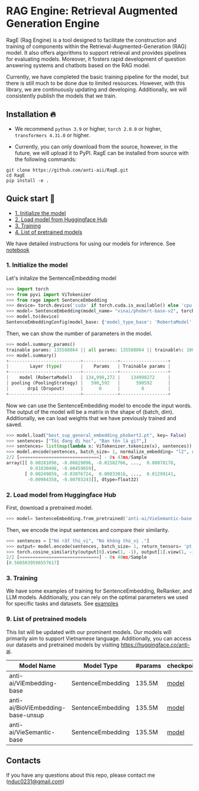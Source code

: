 # RAG Engine: Retrieval Augmented Generation Engine
RagE (Rag Engine) is a tool designed to facilitate the construction and training of components within the Retrieval-Augmented-Generation (RAG) model. It also offers algorithms to support retrieval and provides pipelines for evaluating models. Moreover, it fosters rapid development of question answering systems and chatbots based on the RAG model.

Currently, we have completed the basic training pipeline for the model, but there is still much to be done due to limited resources. However, with this library, we are continuously updating and developing. Additionally, we will consistently publish the models that we train.
## Installation 🔥
- We recommend `python 3.9` or higher, `torch 2.0.0` or higher, `transformers 4.31.0` or higher.

- Currently, you can only download from the source, however, in the future, we will upload it to PyPI. RagE can be installed from source with the following commands: 
```
git clone https://github.com/anti-aii/RagE.git
cd RagE
pip install -e .
```
## Quick start 🥮
- [1. Initialize the model](#initialize_model)
- [2. Load model from Huggingface Hub](#download_hf)
- [3. Training](#training)
- [4. List of pretrained models](#list_pretrained)

We have detailed instructions for using our models for inference. See [notebook](notebook)
### 1. Initialize the model
<a name= 'initialize_model'></a>
Let's initalize the SentenceEmbedding model  

```python
>>> import torch 
>>> from pyvi import ViTokenizer
>>> from rage import SentenceEmbedding
>>> device= torch.device('cuda' if torch.cuda.is_available() else 'cpu')
>>> model= SentenceEmbedding(model_name= "vinai/phobert-base-v2", torch_dtype= torch.float32, aggregation_hidden_states= False, strategy_pooling= "dense_first")
>>> model.to(device)
SentenceEmbeddingConfig(model_base: {'model_type_base': 'RobertaModel', 'model_name': 'vinai/phobert-base-v2', 'type_backbone': 'mlm', 'required_grad_base_model': True, 'aggregation_hidden_states': False, 'concat_embeddings': False, 'dropout': 0.1, 'quantization_config': None}, pooling: {'strategy_pooling': 'dense_first'})
```
Then, we can show the number of parameters in the model.
```python 
>>> model.summary_params()
trainable params: 135588864 || all params: 135588864 || trainable%: 100.0
>>> model.summary()
+---------------------------+-------------+------------------+
|        Layer (type)       |    Params   | Trainable params |
+---------------------------+-------------+------------------+
|    model (RobertaModel)   | 134,998,272 |    134998272     |
| pooling (PoolingStrategy) |   590,592   |      590592      |
|       drp1 (Dropout)      |      0      |        0         |
+---------------------------+-------------+------------------+
```
Now we can use the SentenceEmbedding model to encode the input words. The output of the model will be a matrix in the shape of (batch, dim). Additionally, we can load weights that we have previously trained and saved.
``` python
>>> model.load("best_sup_general_embedding_phobert2.pt", key= False)
>>> sentences= ["Tôi đang đi học", "Bạn tên là gì?",]
>>> sentences= list(map(lambda x: ViTokenizer.tokenize(x), sentences))
>>> model.encode(sentences, batch_size= 1, normalize_embedding= "l2", return_tensors= "np", verbose= 1)
2/2 [==============================] - 0s 43ms/Sample
array([[ 0.00281098, -0.00829096, -0.01582766, ...,  0.00878178,
         0.01830498, -0.00459659],
       [ 0.00249859, -0.03076724,  0.00033016, ...,  0.01299141,
        -0.00984358, -0.00703243]], dtype=float32)
```
### 2. Load model from Huggingface Hub
<a name= 'download_hf'> </a>

First, download a pretrained model. 
```python
>>> model= SentenceEmbedding.from_pretrained('anti-ai/VieSemantic-base')
```
Then, we encode the input sentences and compare their similarity.
```python
>>> sentences = ["Nó rất thú_vị", "Nó không thú_vị ."]
>>> output= model.encode(sentences, batch_size= 1, return_tensors= 'pt')
>>> torch.cosine_similarity(output[0].view(1, -1), output[1].view(1, -1)).cpu().tolist()
2/2 [==============================] - 0s 40ms/Sample
[0.5605039596557617]
```
### 3. Training 
We have some examples of training for SentenceEmbedding, ReRanker, and LLM models. Additionally, you can rely on the optimal parameters we used for specific tasks and datasets. See [examples](examples)
<a name= 'training'></a>

### 9. List of pretrained models
<a name= 'list_pretrained'></a>
This list will be updated with our prominent models. Our models will primarily aim to support Vietnamese language.
Additionally, you can access our datasets and pretrained models by visiting https://huggingface.co/anti-ai.

| Model Name | Model Type | #params | checkpoint|
| - | - | - | - |
| anti-ai/ViEmbedding-base | SentenceEmbedding | 135.5M |[model](https://huggingface.co/anti-ai/ViEmbedding-base) |
| anti-ai/BioViEmbedding-base-unsup | SentenceEmbedding | 135.5M |[model](https://huggingface.co/anti-ai/BioViEmbedding-base-unsup) | 
| anti-ai/VieSemantic-base | SentenceEmbedding | 135.5M |[model](https://huggingface.co/anti-ai/VieSemantic-base) |



## Contacts
If you have any questions about this repo, please contact me (nduc0231@gmail.com)